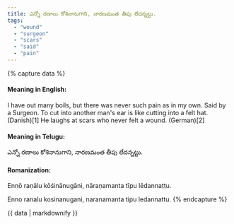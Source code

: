 ```yaml
---
title: ఎన్నో రణాలు కోశినానుగాని, నారణమంత తీపు లేదన్నట్టు.
tags:
  - "wound"
  - "surgeon"
  - "scars"
  - "said"
  - "pain"
---
```


{% capture data %}
#### Meaning in English:
I have out many boils, but there was never such pain as in my own.
Said by a Surgeon.
To cut into another man's ear is like cutting into a felt hat. (Danish)[1]
He laughs at scars who never felt a wound. (German)[2]

#### Meaning in Telugu:
ఎన్నో రణాలు కోశినానుగాని, నారణమంత తీపు లేదన్నట్టు.

#### Romanization:
Ennō raṇālu kōśinānugāni, nāraṇamanta tīpu lēdannaṭṭu.

Enno ranalu kosinanugani, naranamanta tipu ledannattu.
{% endcapture %}

{{ data | markdownify }}

